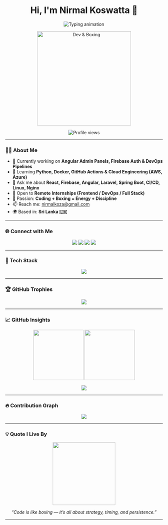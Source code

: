<h1 align="center">Hi, I'm <b>Nirmal Koswatta</b> 👋</h1>

<p align="center">
  <img src="https://readme-typing-svg.herokuapp.com?font=Fira+Code&size=24&pause=1000&color=F57C00&center=true&vCenter=true&width=650&lines=DevOps+Engineer+%7C+Full-Stack+Developer;React+%7C+Node+%7C+Firebase+%7C+Kubernetes;CI%2FCD+%7C+GitHub+Actions+%7C+Cloud+Infra;Builder+of+Real-world+Projects;Discipline.+Power.+Code.+🥊" alt="Typing animation" />
</p>

<p align="center">
  <img src="https://media.giphy.com/media/v1.Y2lkPTc5MGI3NjExNGNmY3U5emkzcnF5ZDVndWk0Z2g0bmJhd3llamJ6azF4ZXBuMHZpeiZlcD12MV9naWZzX3NlYXJjaCZjdD1n/5GoVLqeAOo6PK/giphy.gif" width="300" alt="Dev & Boxing" />
</p>

<p align="center">
  <img src="https://komarev.com/ghpvc/?username=nirmalkoswatta&style=flat-square&color=blue" alt="Profile views" />
</p>

---

### 👨‍💻 About Me

- 🔭 Currently working on **Angular Admin Panels, Firebase Auth & DevOps Pipelines**
- 🌱 Learning **Python, Docker, GitHub Actions & Cloud Engineering (AWS, Azure)**
- 💬 Ask me about **React, Firebase, Angular, Laravel, Spring Boot, CI/CD, Linux, Nginx**
- 🤝 Open to **Remote Internships (Frontend / DevOps / Full Stack)**
- 🥋 Passion: **Coding + Boxing = Energy + Discipline**
- 📫 Reach me: [nirmalkoza@gmail.com](mailto:nirmalkoza@gmail.com)
- 🌍 Based in: **Sri Lanka 🇱🇰**

---

### 🌐 Connect with Me

<p align="center">
  <a href="mailto:nirmalkoza@gmail.com"><img src="https://img.shields.io/badge/Gmail-EA4335?style=for-the-badge&logo=gmail&logoColor=white" /></a>
  <a href="https://linkedin.com/in/nirmal-koswatta-a7889b281" target="_blank"><img src="https://img.shields.io/badge/LinkedIn-0077B5?style=for-the-badge&logo=linkedin&logoColor=white" /></a>
  <a href="https://instagram.com/nirmal_kosa" target="_blank"><img src="https://img.shields.io/badge/Instagram-E1306C?style=for-the-badge&logo=instagram&logoColor=white" /></a>
  <a href="https://twitter.com/NKosa003" target="_blank"><img src="https://img.shields.io/badge/Twitter-1DA1F2?style=for-the-badge&logo=twitter&logoColor=white" /></a>
</p>

---

### 🧰 Tech Stack

<p align="center">
  <img src="https://skillicons.dev/icons?i=html,css,js,react,angular,nodejs,redux,express,php,java,python,c,cpp,mongodb,mysql,firebase,docker,kubernetes,nginx,linux,git,github,figma" />
</p>

---

### 🏆 GitHub Trophies

<p align="center">
  <img src="https://github-profile-trophy.vercel.app/?username=nirmalkoswatta&theme=matrix&no-frame=true&title=Commit,PullRequest,Repositories&row=1&column=4&margin-w=10&margin-h=10" />
</p>

---

### 📈 GitHub Insights

<p align="center">
  <img src="https://github-readme-stats.vercel.app/api?username=nirmalkoswatta&show_icons=true&theme=dark&hide_title=true&hide=issues&bg_color=00000000&text_color=000000&icon_color=F57C00&hide_border=true" height="160"/>
  <img src="https://github-readme-streak-stats.herokuapp.com/?user=nirmalkoswatta&theme=dark&background=00000000&stroke=F57C00&ring=F57C00&fire=F57C00&currStreakNum=FFFFFF&sideNums=FFFFFF&hide_border=true" height="160"/>
</p>

<p align="center">
  <img src="https://github-readme-stats.vercel.app/api/top-langs/?username=nirmalkoswatta&layout=compact&theme=dark&bg_color=00000000&text_color=000000&hide_border=true&langs_count=8" />
</p>

---

### 🔥 Contribution Graph

<p align="center">
  <img src="https://github-readme-activity-graph.vercel.app/graph?username=nirmalkoswatta&theme=react-dark&bg_color=ffffff&color=F57C00&line=1A237E&point=1A237E&hide_border=true" />
</p>

---

### 💡 Quote I Live By

<p align="center">
  <img src="https://media.giphy.com/media/SUen8YzdfQzJq/giphy.gif" width="200" />
</p>

<p align="center"><i>“Code is like boxing — it’s all about strategy, timing, and persistence.”</i></p>

---

